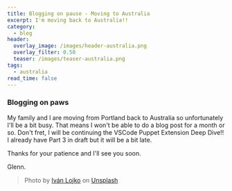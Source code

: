 ```yaml
---
title: Blogging on pause - Moving to Australia
excerpt: I'm moving back to Australia!!
category:
  - blog
header:
  overlay_image: /images/header-australia.png
  overlay_filter: 0.50
  teaser: /images/teaser-australia.png
tags:
  - australia
read_time: false
---
```


### Blogging on paws

My family and I are moving from Portland back to Australia so unfortunately I'll be a bit busy.  That means I won't be able to do a blog post for a month or so.  Don't fret, I will be continuing the VSCode Puppet Extension Deep Dive!!  I already have Part 3 in draft but it will be a bit late.

Thanks for your patience and I'll see you soon.

Glenn.

> Photo by [Iván Lojko](https://unsplash.com/@ilojko) on [Unsplash](https://unsplash.com/)
